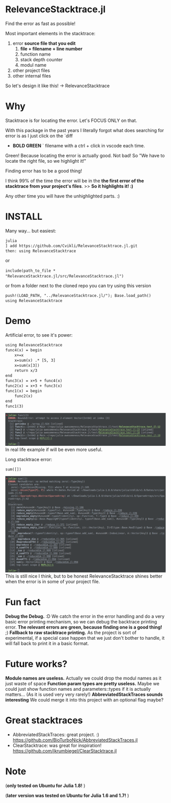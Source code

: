 # RelevanceStacktrace.jl
Find the error as fast as possible! 

Most important elements in the stacktrace:
1. error **source file that you edit**
	1. **file + filename + line number**
	2. function name
	3. stack depth counter
	4. modul name
2. other project files
3. other internal files

So let's design it like this! -> RelevanceStacktrace

# Why

Stacktrace is for locating the error. Let's FOCUS ONLY on that.

With this package in the past years I literally forgot what does searching for error is as I just click on the `diff 
+ **BOLD GREEN**
` filename with a ctrl + click in vscode each time.
  
Green! Because locating the error is actually good. Not bad! So "We have to locate the right file, so we highlight it!"

Finding error has to be a good thing!

I think 99% of the time the error will be in the **the first error of the stacktrace from your project's files**. >> **So it highlights it! :)**

Any other time you will have the unhighlighted parts. :)

# INSTALL

Many way... but easiest:

```
julia
] add https://github.com/Cvikli/RelevanceStacktrace.jl.git
then: using RelevanceStacktrace
```

or

`include(path_to_file * "RelevanceStacktrace.jl/src/RelevanceStacktrace.jl")`

or from a folder next to the cloned repo you can try using this version


```
push!(LOAD_PATH, "../RelevanceStacktrace.jl/"); Base.load_path()
using RelevanceStacktrace
```

# Demo
Artificial error, to see it's power:
```
using RelevanceStacktrace
func4(x) = begin
	x+=x
	x=sum(x) .* [5, 3]
	x=sum(x[3])
	return x/3
end
func3(x) = x+5 + func4(x)
func2(x) = x+3 + func3(x)
func1(x) = begin
	func2(x)
end
func1(3)
```
![artificial error example](/assets/artificial_error.png)
In real life example if will be even more useful.

Long stacktrace error:
```
sum([])
```
![long internal error example](/assets/sum([])_error.png)
This is still nice I think, but to be honest RelevanceStacktrace shines better when the error is in some of your project file.


# Fun fact

**Debug the Debug.** :D We catch the error in the error handling and do a very basic error printing mechanism, so we can debug the backtrace printing error.
**The relevant errors are green, because finding one is a good thing!** ;)
**Fallback to raw stacktrace printing.** As the project is sort of experimental, if a special case happen that we just don't bother to handle, it will fall back to print it in a basic format.

# Future works?
**Module names are useless.** Actually we could drop the modul names as it just waste of space
**Function param types are pretty useless.** Maybe we could just show function names and parameters::types if it is actually matters... (As it is used very very rarely!) 
**AbbreviatedStackTraces sounds interesting** We could merge it into this project with an optional flag maybe? 

# Great stacktraces
- AbbreviatedStackTraces: great project. :) https://github.com/BioTurboNick/AbbreviatedStackTraces.jl
- ClearStacktrace: was great for inspiration! https://github.com/jkrumbiegel/ClearStacktrace.jl

# Note

(**only tested on Ubuntu for Julia 1.8!** )

(**later version was tested on Ubuntu for Julia 1.6 and 1.7!** )